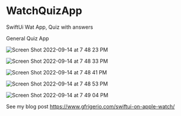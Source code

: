 # WatchQuizApp

SwiftUi Wat App, Quiz with answers

General Quiz App

![Screen Shot 2022-09-14 at 7 48 23 PM](https://user-images.githubusercontent.com/92414210/190303999-048207ab-a18c-43fb-8c31-1466c549e16e.png)

![Screen Shot 2022-09-14 at 7 48 33 PM](https://user-images.githubusercontent.com/92414210/190304002-88220df2-4443-4734-ba49-40dfef186567.png)

![Screen Shot 2022-09-14 at 7 48 41 PM](https://user-images.githubusercontent.com/92414210/190304005-553b84a6-a406-4c9d-aa8b-23a97f2bb4a7.png)

![Screen Shot 2022-09-14 at 7 48 53 PM](https://user-images.githubusercontent.com/92414210/190304006-b5f70b3f-8f66-486d-9032-37c637e93558.png)

![Screen Shot 2022-09-14 at 7 49 04 PM](https://user-images.githubusercontent.com/92414210/190304007-3256f930-faf1-4ce5-b503-6f828460b20c.png)



See my blog post https://www.gfrigerio.com/swiftui-on-apple-watch/
